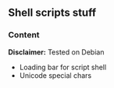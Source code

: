 ## Shell scripts stuff 

### Content

__Disclaimer:__ Tested on Debian

* Loading bar for script shell
* Unicode special chars
